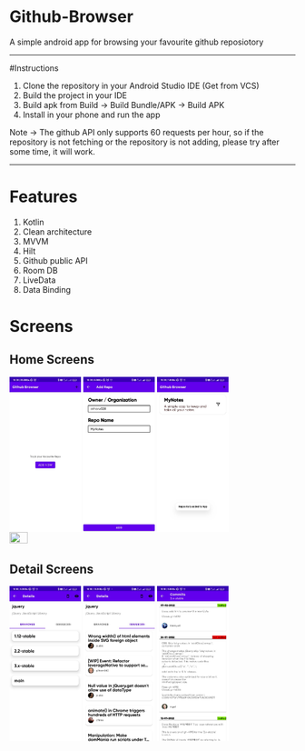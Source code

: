 # Github-Browser

A simple android app for browsing your favourite github reposiotory

***

#Instructions

1. Clone the repository in your Android Studio IDE (Get from VCS)
2. Build the project in your IDE
3. Build apk from Build -> Build Bundle/APK -> Build APK
4. Install in your phone and run the app

Note -> The github API only supports 60 requests per hour, so if the repository is not fetching or the repository is not adding, please try after some time, it will work.

***

# Features
1. Kotlin
2. Clean architecture
3. MVVM
4. Hilt
5. Github public API
6. Room DB
7. LiveData
8. Data Binding

# Screens

## Home Screens

<p>
    <img align="center" src = "/Screenshots/screen7.jpeg" width="25%" height="25%">
    <img align="center" src = "/Screenshots/screen6.jpeg" width="25%" height="25%">
    <img align="center" src = "/Screenshots/screen5.jpeg" width="25%" height="25%">
    <img src = "/Screenshots/screen4" width="25%" height="25%">
</p>


## Detail Screens

<p>
    <img align="center" src = "/Screenshots/screen3.jpeg" width="25%" height="25%">
    <img align="center" src = "/Screenshots/screen2.jpeg" width="25%" height="25%">
    <img align="center" src = "/Screenshots/screen1.jpeg" width="25%" height="25%">
</p>
